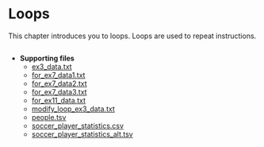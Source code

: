 # Loops

This chapter introduces you to loops. Loops are used to repeat instructions. 

```{tableofcontents}
```

- **Supporting files**
  - [ex3_data.txt](https://raw.githubusercontent.com/mkzia/eas503-book/main/chapters/06/ex3_data.txt)
  - [for_ex7_data1.txt](https://raw.githubusercontent.com/mkzia/eas503-book/main/chapters/06/for_ex7_data1.txt)
  - [for_ex7_data2.txt](https://raw.githubusercontent.com/mkzia/eas503-book/main/chapters/06/for_ex7_data2.txt)
  - [for_ex7_data3.txt](https://raw.githubusercontent.com/mkzia/eas503-book/main/chapters/06/for_ex7_data3.txt)
  - [for_ex11_data.txt](https://raw.githubusercontent.com/mkzia/eas503-book/main/chapters/06/for_ex11_data.txt)
  - [modify_loop_ex3_data.txt](https://raw.githubusercontent.com/mkzia/eas503-book/main/chapters/06/modify_loop_ex3_data.txt)
  - [people.tsv](https://raw.githubusercontent.com/mkzia/eas503-book/main/chapters/06/people.tsv)
  - [soccer_player_statistics.csv](https://raw.githubusercontent.com/mkzia/eas503-book/main/chapters/06/soccer_players_statistics.csv)
  - [soccer_player_statistics_alt.tsv](https://raw.githubusercontent.com/mkzia/eas503-book/main/chapters/06/soccer_players_statistics_alt.tsv)
